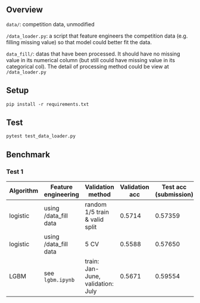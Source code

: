 ## Overview

`data/`: competition data, unmodified

`/data_loader.py`: a script that feature engineers the competition data (e.g. filling missing value) so that model could better fit the data. 

`data_fill/`: datas that have been processed. It should have no missing value in its numerical column (but still could have missing value in its categorical col). The detail of processing method could be view at `/data_loader.py`


## Setup

```
pip install -r requirements.txt
```

## Test

```
pytest test_data_loader.py
```


## Benchmark

### Test 1

| Algorithm   | Feature engineering    | Validation method                      | Validation acc | Test acc (submission) |
|-------------|------------------------|----------------------------------------|----------------|------------------------|
| logistic    | using /data_fill data  | random 1/5 train & valid split        | 0.5714         | 0.57359                |
| logistic    | using /data_fill data  | 5 CV                                  | 0.5588         | 0.57650                |
| LGBM        | see `lgbm.ipynb`       | train: Jan-June, validation: July     | 0.5671         | 0.59554                |
